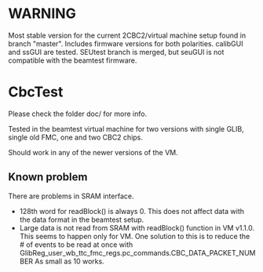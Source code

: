 WARNING
=======

Most stable version for the current 2CBC2/virtual machine setup found in branch "master". Includes firmware versions for both polarities.
calibGUI and ssGUI are tested.
SEUtest branch is merged, but seuGUI is not compatible with the beamtest firmware.

CbcTest
=======

Please check the folder doc/ for more info.

Tested in the beamtest virtual machine for two versions with single GLIB, single old FMC, one and two CBC2 chips.

Should work in any of the newer versions of the VM.

Known problem
-------
There are problems in SRAM interface. 
- 128th word for readBlock() is always 0.  This does not affect data with the data format in the beamtest setup. 
- Large data is not read from SRAM with readBlock() function in VM v1.1.0.  This seems to happen only for VM.
  One solution to this is to reduce the # of events to be read at once with
    GlibReg_user_wb_ttc_fmc_regs.pc_commands.CBC_DATA_PACKET_NUMBER 
  As small as 10 works.


